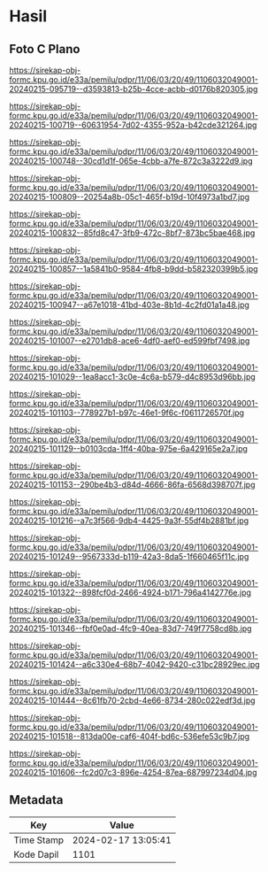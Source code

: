 # Hasil

## Foto C Plano

https://sirekap-obj-formc.kpu.go.id/e33a/pemilu/pdpr/11/06/03/20/49/1106032049001-20240215-095719--d3593813-b25b-4cce-acbb-d0176b820305.jpg

https://sirekap-obj-formc.kpu.go.id/e33a/pemilu/pdpr/11/06/03/20/49/1106032049001-20240215-100719--60631954-7d02-4355-952a-b42cde321264.jpg

https://sirekap-obj-formc.kpu.go.id/e33a/pemilu/pdpr/11/06/03/20/49/1106032049001-20240215-100748--30cd1d1f-065e-4cbb-a7fe-872c3a3222d9.jpg

https://sirekap-obj-formc.kpu.go.id/e33a/pemilu/pdpr/11/06/03/20/49/1106032049001-20240215-100809--20254a8b-05c1-465f-b19d-10f4973a1bd7.jpg

https://sirekap-obj-formc.kpu.go.id/e33a/pemilu/pdpr/11/06/03/20/49/1106032049001-20240215-100832--85fd8c47-3fb9-472c-8bf7-873bc5bae468.jpg

https://sirekap-obj-formc.kpu.go.id/e33a/pemilu/pdpr/11/06/03/20/49/1106032049001-20240215-100857--1a5841b0-9584-4fb8-b9dd-b582320399b5.jpg

https://sirekap-obj-formc.kpu.go.id/e33a/pemilu/pdpr/11/06/03/20/49/1106032049001-20240215-100947--a67e1018-41bd-403e-8b1d-4c2fd01a1a48.jpg

https://sirekap-obj-formc.kpu.go.id/e33a/pemilu/pdpr/11/06/03/20/49/1106032049001-20240215-101007--e2701db8-ace6-4df0-aef0-ed599fbf7498.jpg

https://sirekap-obj-formc.kpu.go.id/e33a/pemilu/pdpr/11/06/03/20/49/1106032049001-20240215-101029--1ea8acc1-3c0e-4c6a-b579-d4c8953d96bb.jpg

https://sirekap-obj-formc.kpu.go.id/e33a/pemilu/pdpr/11/06/03/20/49/1106032049001-20240215-101103--778927b1-b97c-46e1-9f6c-f0611726570f.jpg

https://sirekap-obj-formc.kpu.go.id/e33a/pemilu/pdpr/11/06/03/20/49/1106032049001-20240215-101129--b0103cda-1ff4-40ba-975e-6a429165e2a7.jpg

https://sirekap-obj-formc.kpu.go.id/e33a/pemilu/pdpr/11/06/03/20/49/1106032049001-20240215-101153--290be4b3-d84d-4666-86fa-6568d398707f.jpg

https://sirekap-obj-formc.kpu.go.id/e33a/pemilu/pdpr/11/06/03/20/49/1106032049001-20240215-101216--a7c3f566-9db4-4425-9a3f-55df4b2881bf.jpg

https://sirekap-obj-formc.kpu.go.id/e33a/pemilu/pdpr/11/06/03/20/49/1106032049001-20240215-101249--9567333d-b119-42a3-8da5-1f660465f11c.jpg

https://sirekap-obj-formc.kpu.go.id/e33a/pemilu/pdpr/11/06/03/20/49/1106032049001-20240215-101322--898fcf0d-2466-4924-b171-796a4142776e.jpg

https://sirekap-obj-formc.kpu.go.id/e33a/pemilu/pdpr/11/06/03/20/49/1106032049001-20240215-101346--fbf0e0ad-4fc9-40ea-83d7-749f7758cd8b.jpg

https://sirekap-obj-formc.kpu.go.id/e33a/pemilu/pdpr/11/06/03/20/49/1106032049001-20240215-101424--a6c330e4-68b7-4042-9420-c31bc28929ec.jpg

https://sirekap-obj-formc.kpu.go.id/e33a/pemilu/pdpr/11/06/03/20/49/1106032049001-20240215-101444--8c61fb70-2cbd-4e66-8734-280c022edf3d.jpg

https://sirekap-obj-formc.kpu.go.id/e33a/pemilu/pdpr/11/06/03/20/49/1106032049001-20240215-101518--813da00e-caf6-404f-bd6c-536efe53c9b7.jpg

https://sirekap-obj-formc.kpu.go.id/e33a/pemilu/pdpr/11/06/03/20/49/1106032049001-20240215-101606--fc2d07c3-896e-4254-87ea-687997234d04.jpg


## Metadata

| Key        | Value               |
| ---------- | ------------------- |
| Time Stamp | 2024-02-17 13:05:41 |
| Kode Dapil | 1101                |



